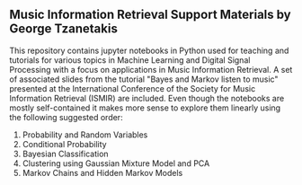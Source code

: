 ## Music Information Retrieval Support Materials by George Tzanetakis 

This repository contains jupyter notebooks in Python used for teaching and tutorials for various topics in Machine Learning and Digital Signal Processing with a focus on applications in Music Information Retrieval. A set of associated slides from the tutorial "Bayes and Markov listen to music" presented at the International Conference of the Society for Music Information Retrieval (ISMIR) are included. Even though the notebooks are mostly self-contained it makes more sense to explore them linearly using the following suggested order: 

1. Probability and Random Variables 
2. Conditional Probability 
3. Bayesian Classification 
4. Clustering using Gaussian Mixture Model and PCA 
5. Markov Chains and Hidden Markov Models
